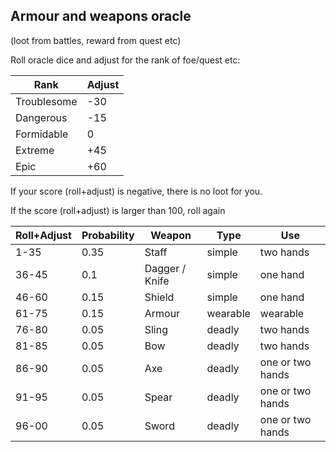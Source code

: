 ## Armour and weapons oracle

(loot from battles, reward from quest etc)

Roll oracle dice and adjust for the rank of foe/quest etc:

Rank | Adjust
---|---
Troublesome | -30
Dangerous | -15
Formidable | 0
Extreme | +45
Epic | +60

If your score (roll+adjust) is negative, there is no loot for you.

If the score (roll+adjust) is larger than 100, roll again

Roll+Adjust | Probability | Weapon | Type | Use
--- | --- | --- | --- | ---
1-35 | 0.35 | Staff | simple | two hands 
36-45 | 0.1 | Dagger / Knife | simple | one hand
46-60 | 0.15 | Shield | simple | one hand
61-75 | 0.15 | Armour | wearable | wearable 
76-80 | 0.05 | Sling | deadly | two hands
81-85 | 0.05 | Bow | deadly | two hands
86-90 | 0.05 | Axe | deadly | one or two hands
91-95 | 0.05 | Spear | deadly | one or two hands
96-00 | 0.05 | Sword | deadly | one or two hands 


